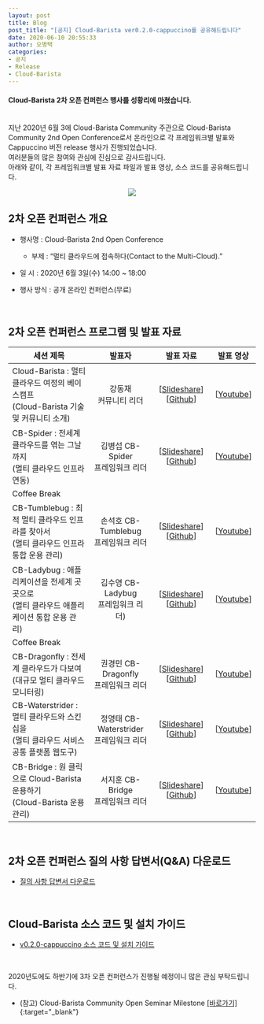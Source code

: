 ```yaml
---
layout: post
title: Blog
post_title: "[공지] Cloud-Barista ver0.2.0-cappuccino를 공유해드립니다"
date: 2020-06-10 20:55:33
author: 오병택
categories: 
- 공지
- Release
- Cloud-Barista
---
```


#### Cloud-Barista 2차 오픈 컨퍼런스 행사를 성황리에 마쳤습니다.
<BR>
지난 2020년 6월 3에 Cloud-Barista Community 주관으로 Cloud-Barista Community 2nd Open Conference로서 온라인으로 각 프레임워크별 발표와 Cappuccino 버전 release 행사가 진행되었습니다.<BR>
여러분들의 많은 참여와 관심에 진심으로 감사드립니다.
<BR>
아래와 같이, 각 프레임워크별 발표 자료 파일과 발표 영상, 소스 코드를 공유해드립니다.
<!--more-->

<p align="center">
  <img src="https://cloud-barista.github.io/assets/img/blog/2nd-conference/leaflet-haeder.png">
</p>

## 2차 오픈 컨퍼런스 개요
* 행사명 : Cloud-Barista 2nd Open Conference<BR>
  * 부제 : “멀티 클라우드에 접속하다(Contact to the Multi-Cloud).”

* 일   시 : 2020년 6월 3일(수) 14:00 ~ 18:00

* 행사 방식 : 공개 온라인 컨퍼런스(무료)

<BR>

## 2차 오픈 컨퍼런스 프로그램 및 발표 자료

| 세션 제목 | 발표자 | 발표 자료 | 발표 영상 |
| ------------------------------ | :--------------: | :----------------: | :--------------------: |
| Cloud-Barista : 멀티 클라우드 여정의 베이스캠프<BR>(Cloud-Barista 기술 및 커뮤니티 소개) | 강동재<BR>커뮤니티 리더 | [[Slideshare](https://www.slideshare.net/cloud-barista/cloudbarista-2-cloudbarista-2st-open-seminar-cloudbarista-technology-and-open-source-community-235056632)] [[Github](https://github.com/cloud-barista/docs/blob/master/openseminar/v0.2.0-cappuccino/ppt_files/Cappuccino-OpenSeminar-1-Cloud-Barista%20Technology%20and%20Open%20Source%20Community.pdf)] | [[Youtube](https://youtu.be/_cwAZsIAWjg)] |
| CB-Spider : 전세계 클라우드를 엮는 그날까지<BR>(멀티 클라우드 인프라 연동) | 김병섭 CB-Spider<BR>프레임워크 리더 | [[Slideshare](https://www.slideshare.net/cloud-barista/cloudbarista-2-interworking-with-multicloud-infrastructure-235058344)] [[Github](https://github.com/cloud-barista/docs/blob/master/openseminar/v0.2.0-cappuccino/ppt_files/Cappuccino-OpenSeminar-2-CB-Spider-Interworking%20with%20multi-cloud%20infrastructure.pdf)] | [[Youtube](https://youtu.be/qjflPwN_Y-M)] | 
| Coffee Break |||
| CB-Tumblebug : 최적 멀티 클라우드 인프라를 찾아서<BR>(멀티 클라우드 인프라 통합 운용 관리) | 손석호 CB-Tumblebug<BR>프레임워크 리더 | [[Slideshare](https://www.slideshare.net/cloud-barista/cloudbarista-2-multicloud-infrastructure-integrated-operation-management)] [[Github](https://github.com/cloud-barista/docs/blob/master/openseminar/v0.2.0-cappuccino/ppt_files/Cappuccino-OpenSeminar-3-CB-Tumblebug-Multi-cloud%20infrastructure%20integrated%20operation%20management.pdf)] | [[Youtube](https://youtu.be/qxEnboezCFg)] |
| CB-Ladybug : 애플리케이션을 전세계 곳곳으로<BR>(멀티 클라우드 애플리케이션 통합 운용 관리) | 김수영 CB-Ladybug<BR>프레임워크 리더) | [[Slideshare](https://www.slideshare.net/cloud-barista/cloudbarista-2-integrated-management-of-multicloud-applications)] [[Github](https://github.com/cloud-barista/docs/blob/master/openseminar/v0.2.0-cappuccino/ppt_files/Cappuccino-OpenSeminar-4-CB-Ladybug-Integrated%20management%20of%20multi-cloud%20applications.pdf)] | [[Youtube](https://youtu.be/mCdNDBouiEU)] |
| Coffee Break |||
| CB-Dragonfly : 전세계 클라우드가 다보여<BR>(대규모 멀티 클라우드 모니터링) | 권경민 CB-Dragonfly<BR>프레임워크 리더 | [[Slideshare](https://www.slideshare.net/cloud-barista/cloudbarista-2-cbdragonfly-multi-cloud-integration-monitoring-framework)] [[Github](https://github.com/cloud-barista/docs/blob/master/openseminar/v0.2.0-cappuccino/ppt_files/Cappuccino-OpenSeminar-5-CB-Dragonfly-Multi%20Cloud%20Integration%20Monitoring%20Framework.pdf)] | [[Youtube](https://youtu.be/WktcVBTbVfw)] |
| CB-Waterstrider : 멀티 클라우드와 스킨십을<BR>(멀티 클라우드 서비스 공통 플랫폼 웹도구) | 정영태 CB-Waterstrider<BR>프레임워크 리더 | [[Slideshare](https://www.slideshare.net/cloud-barista/cloudbarista-2-cbwaterstrider-multi-cloud-service-common-framework-webtool)] [[Github](https://github.com/cloud-barista/docs/blob/master/openseminar/v0.2.0-cappuccino/ppt_files/Cappuccino-OpenSeminar-6-CB-Waterstrider-Multi%20Cloud%20Service%20Common%20Framework%20WebTool.pdf)] | [[Youtube](https://youtu.be/-lUhCizLs-A)] |
| CB-Bridge : 원 클릭으로 Cloud-Barista 운용하기<BR>(Cloud-Barista 운용 관리) | 서지훈 CB-Bridge<BR>프레임워크 리더 | [[Slideshare](https://www.slideshare.net/cloud-barista/cloudbarista-2-cbbridge-multicloud-common-platform-operation-management)] [[Github](https://www.slideshare.net/cloud-barista/cloudbarista-2-cbbridge-multicloud-common-platform-operation-management)] | [[Youtube](https://youtu.be/aVeQ-PUWwq4)] |

<BR>

## 2차 오픈 컨퍼런스 질의 사항 답변서(Q&A) 다운로드

* [질의 사항 답변서 다운로드](https://github.com/cloud-barista/docs/blob/master/openseminar/v0.2.0-cappuccino/Cloud-Barista_2nd_Open_Conference-%EC%A7%88%EC%9D%98%EC%82%AC%ED%95%AD_%EB%8B%B5%EB%B3%80%EC%84%9C.pdf "https://github.com/cloud-barista/docs/blob/master/openseminar/v0.2.0-cappuccino/Cloud-Barista_2nd_Open_Conference-%EC%A7%88%EC%9D%98%EC%82%AC%ED%95%AD_%EB%8B%B5%EB%B3%80%EC%84%9C.pdf")

<BR>

## Cloud-Barista 소스 코드 및 설치 가이드

* [v0.2.0-cappuccino 소스 코드 및 설치 가이드](https://github.com/cloud-barista/cloud-barista/tree/v0.2.0-cappuccino "https://github.com/cloud-barista/cloud-barista/tree/v0.2.0-cappuccino")


<BR>

2020년도에도 하반기에 3차 오픈 컨퍼런스가 진행될 예정이니 많은 관심 부탁드립니다.

* (참고) Cloud-Barista Community Open Seminar Milestone
[[바로가기]](https://cloud-barista.github.io/community/ "Cloud-Barista Open Seminar Milestone"){:target="_blank"}
